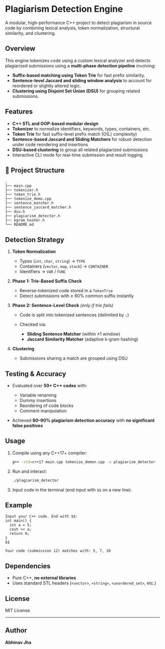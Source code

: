  # Plagiarism Detection Engine

A modular, high-performance C++ project to detect plagiarism in source code by combining lexical analysis, token normalization, structural similarity, and clustering.

##  Overview

This engine tokenizes code using a custom lexical analyzer and detects plagiarized submissions using a **multi-phase detection pipeline** involving:

* **Suffix-based matching using Token Trie** for fast prefix similarity.
* **Sentence-level Jaccard and sliding window analysis** to account for reordered or slightly altered logic.
* **Clustering using Disjoint Set Union (DSU)** for grouping related submissions.

## Features

* **C++ STL and OOP-based modular design**
* **Tokenizer** to normalize identifiers, keywords, types, containers, etc.
* **Token Trie** for fast suffix-level prefix match (O(L) complexity)
* **Sentence-based Jaccard and Sliding Matchers** for robust detection under code reordering and insertions
* **DSU-based clustering** to group all related plagiarized submissions
* Interactive CLI mode for real-time submission and result logging

## 📁 Project Structure

```
.
├── main.cpp
├── tokenizer.h
├── token_trie.h
├── tokenize_demo.cpp
├── sentence_matcher.h
├── sentence_jaccard_matcher.h
├── dsu.h
├── plagiarism_detector.h
├── kgram_hasher.h
└── README.md
```

## Detection Strategy

1. **Token Normalization**

   * Types (`int`, `char`, `string`) → `TYPE`
   * Containers (`vector`, `map`, `stack`) → `CONTAINER`
   * Identifiers → `VAR` / `FUNC`

2. **Phase 1: Trie-Based Suffix Check**

   * Reverse-tokenized code stored in a `TokenTrie`
   * Detect submissions with ≥ 60% common suffix instantly

3. **Phase 2: Sentence-Level Check** *(only if trie fails)*

   * Code is split into tokenized sentences (delimited by `;`)
   * Checked via:

     * **Sliding Sentence Matcher** (within ±1 window)
     * **Jaccard Similarity Matcher** (adaptive k-gram hashing)

4. **Clustering**

   * Submissions sharing a match are grouped using DSU

## Testing & Accuracy

* Evaluated over **50+ C++ codes** with:

  * Variable renaming
  * Dummy insertions
  * Reordering of code blocks
  * Comment manipulation
* Achieved **80–90% plagiarism detection accuracy** with **no significant false positives**

## Usage

1. Compile using any C++17+ compiler:

   ```bash
   g++ -std=c++17 main.cpp tokenize_demon.cpp -o plagiarism_detector
   ```

2. Run and interact:

   ```bash
   ./plagiarism_detector
   ```

3. Input code in the terminal (end input with `$$` on a new line).

##  Example

```
Input your C++ code. End with $$:
int main() {
  int a = 5;
  cout << a;
  return 0;
}
$$

Your code (submission 12) matches with: 5, 7, 10
```

##  Dependencies

* Pure C++, **no external libraries**
* Uses standard STL headers (`<vector>`, `<string>`, `<unordered_set>`, etc.)

##  License

MIT License

---

## Author
**Abhinav Jha**
